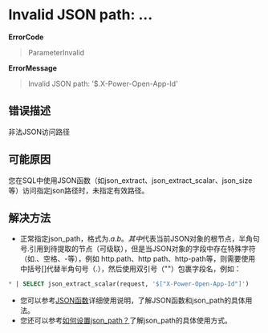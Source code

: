 # Invalid JSON path: ...
**ErrorCode**
> ParameterInvalid

**ErrorMessage**
> Invalid JSON path: '$.X-Power-Open-App-Id'

## 错误描述
非法JSON访问路径

## 可能原因
您在SQL中使用JSON函数（如json_extract、json_extract_scalar、json_size等）访问指定json路径时，未指定有效路径。

## 解决方法
- 正常指定json_path，格式为$.a.b。其中$代表当前JSON对象的根节点，半角句号.引用到待提取的节点（可级联），但是当JSON对象的字段中存在特殊字符（如.、空格、-等），例如 http.path、http path、http-path等，则需要使用中括号[]代替半角句号（.），然后使用双引号（""）包裹字段名，例如：  
```SQL
* | SELECT json_extract_scalar(request, '$["X-Power-Open-App-Id"]')
```
- 您可以参考[JSON函数](https://help.aliyun.com/document_detail/63454.html)详细使用说明，了解JSON函数和json_path的具体用法。
- 您还可以参考[如何设置json_path？](https://help.aliyun.com/document_detail/427476.htm#section-9ap-q5v-6zq)了解json_path的具体使用方式。